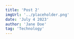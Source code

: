 ```yaml
---
title: 'Post 2'
imgUrl: '../placeholder.png'
date: 'July 4 2023'
author: 'Jane Doe'
tag: 'Technology'
---
```

